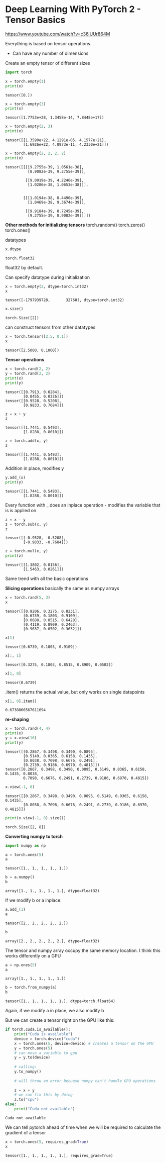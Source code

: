 # Deep Learning With PyTorch 2 - Tensor Basics
https://www.youtube.com/watch?v=c36lUUr864M

Everything is based on tensor operations. 
- Can have any number of dimensions

Create an empty tensor of different sizes


```python
import torch

x = torch.empty(1)
print(x)
```

    tensor([0.])



```python
x = torch.empty(3)
print(x)
```

    tensor([1.7753e+28, 1.3458e-14, 7.8448e+17])



```python
x = torch.empty(2, 3)
print(x)
```

    tensor([[1.3590e+22, 4.1291e-05, 4.1577e+21],
            [1.6926e+22, 4.0973e-11, 4.2330e+21]])



```python
x = torch.empty(2, 2, 2, 2)
print(x)
```

    tensor([[[[9.2755e-39, 1.0561e-38],
              [8.9082e-39, 9.2755e-39]],
    
             [[9.0919e-39, 4.2246e-39],
              [1.0286e-38, 1.0653e-38]]],
    
    
            [[[1.0194e-38, 8.4490e-39],
              [1.0469e-38, 9.3674e-39]],
    
             [[9.9184e-39, 8.7245e-39],
              [9.2755e-39, 8.9082e-39]]]])


**Other methods for initializing tensors**
torch.random()
torch.zeros()
torch.ones()

datatypes


```python
x.dtype
```




    torch.float32



float32 by default.

Can specify datatype during initialization


```python
x = torch.empty(2, dtype=torch.int32)
x
```




    tensor([-1797939728,       32760], dtype=torch.int32)




```python
x.size()
```




    torch.Size([2])



can construct tensors from other datatypes


```python
x = torch.tensor([2.5, 0.1])
x
```




    tensor([2.5000, 0.1000])



**Tensor operations**


```python
x = torch.rand(2, 2)
y = torch.rand(2, 2)
print(x)
print(y)
```

    tensor([[0.7913, 0.0284],
            [0.8455, 0.0326]])
    tensor([[0.9528, 0.5208],
            [0.9833, 0.7684]])



```python
z = x + y
z
```




    tensor([[1.7441, 0.5493],
            [1.8288, 0.8010]])




```python
z = torch.add(x, y)
z
```




    tensor([[1.7441, 0.5493],
            [1.8288, 0.8010]])



Addition in place, modifies y


```python
y.add_(x)
print(y)
```

    tensor([[1.7441, 0.5493],
            [1.8288, 0.8010]])


Every function with _<name> does an inplace operation - modifies the variable that is is applied on


```python
z = x - y
z = torch.sub(x, y)
z
```




    tensor([[-0.9528, -0.5208],
            [-0.9833, -0.7684]])




```python
z = torch.mul(x, y)
print(z)
```

    tensor([[1.3802, 0.0156],
            [1.5463, 0.0261]])


Same trend with all the basic operations

**Slicing operations**
basically the same as numpy arrays


```python
x = torch.rand(5, 3)
x
```




    tensor([[0.9206, 0.3275, 0.8231],
            [0.6739, 0.1803, 0.9109],
            [0.0688, 0.8515, 0.6428],
            [0.4119, 0.8909, 0.2463],
            [0.9637, 0.0502, 0.3632]])




```python
x[1]
```




    tensor([0.6739, 0.1803, 0.9109])




```python
x[:, 1]
```




    tensor([0.3275, 0.1803, 0.8515, 0.8909, 0.0502])




```python
x[1, 0]
```




    tensor(0.6739)



.item() returns the actual value, but only works on single datapoints


```python
x[1, 0].item()
```




    0.6738866567611694



**re-shaping**


```python
x = torch.rand(4, 4)
print(x) 
y = x.view(16)
print(y)
```

    tensor([[0.2867, 0.3498, 0.3490, 0.0895],
            [0.5149, 0.0365, 0.6158, 0.1435],
            [0.8038, 0.7098, 0.6676, 0.2491],
            [0.2739, 0.9186, 0.6970, 0.4815]])
    tensor([0.2867, 0.3498, 0.3490, 0.0895, 0.5149, 0.0365, 0.6158, 0.1435, 0.8038,
            0.7098, 0.6676, 0.2491, 0.2739, 0.9186, 0.6970, 0.4815])



```python
x.view(-1, 8)
```




    tensor([[0.2867, 0.3498, 0.3490, 0.0895, 0.5149, 0.0365, 0.6158, 0.1435],
            [0.8038, 0.7098, 0.6676, 0.2491, 0.2739, 0.9186, 0.6970, 0.4815]])




```python
print(x.view(-1, 8).size())
```

    torch.Size([2, 8])


**Converting numpy to torch**


```python
import numpy as np
```


```python
a = torch.ones(5)
a
```




    tensor([1., 1., 1., 1., 1.])




```python
b = a.numpy()
b
```




    array([1., 1., 1., 1., 1.], dtype=float32)



If we modify b or a inplace: 


```python
a.add_(1)
a
```




    tensor([2., 2., 2., 2., 2.])




```python
b
```




    array([2., 2., 2., 2., 2.], dtype=float32)



The tensor and numpy array occupy the same memory location. I think this works differently on a GPU


```python
a = np.ones(5)
a
```




    array([1., 1., 1., 1., 1.])




```python
b = torch.from_numpy(a)
b
```




    tensor([1., 1., 1., 1., 1.], dtype=torch.float64)



Again, if we modify a in place, we also modify b

But we can create a tensor right on the GPU like this: 


```python
if torch.cuda.is_available():
    print("Cuda is available")
    device = torch.device("cuda")
    x = torch.ones(5, device=device) # creates a tensor on the GPU
    y = torch.ones(5)
    # can move a variable to gpu
    y = y.to(device)
    
    # calling: 
    y.to_numpy()
    
    # will throw an error becuase numpy can't handle GPU operations
    
    z = x + y
    # we can fix this by doing
    z.to("cpu")
else: 
    print("Cuda not available")
```

    Cuda not available


We can tell pytorch ahead of time when we will be required to calculate the gradient of a tensor


```python
x = torch.ones(5, requires_grad=True)
x
```




    tensor([1., 1., 1., 1., 1.], requires_grad=True)


